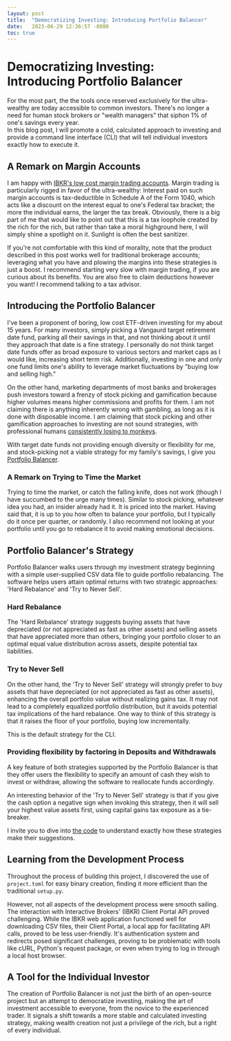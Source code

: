 ```yaml
---
layout: post
title:  "Democratizing Investing: Introducing Portfolio Balancer"
date:   2023-06-29 12:36:57 -0800
toc: true
---
```


# Democratizing Investing: Introducing Portfolio Balancer

For the most part, the the tools once reserved exclusively for the ultra-wealthy are today accessible to common investors.
There's no longer a need for human stock brokers or "wealth managers" that siphon 1% of one's savings every year.  
In this blog post, I will promote a cold, calculated approach to investing and provide a command line interface (CLI) that will tell individual investors exactly how to execute it.

## A Remark on Margin Accounts
I am happy with [IBKR's low cost margin trading accounts](https://www.interactivebrokers.com/en/index.php?f=44427&gclid=EAIaIQobChMIicWVrfru_wIVJQ2tBh2P6gkyEAAYASAAEgI6FPD_BwE).
Margin trading is particularly rigged in favor of the ultra-wealthy: Interest paid on such margin accounts is tax-deductible in Schedule A of the Form 1040, which acts like a discount on the interest equal to one's Federal tax bracket; the more the individual earns, the larger the tax break.
Obviously, there is a big part of me that would like to point out that this is a tax loophole created by the rich for the rich, but rather than take a moral highground here, I will simply shine a spotlight on it.
Sunlight is often the best sanitizer.

If you're not comfortable with this kind of morality, note that the product described in this post works well for traditional brokerage accounts; leveraging what you have and plowing the margins into these strategies is just a boost.  I recommend starting very slow with margin trading, if you are curious about its benefits.  You are also free to claim deductions however you want!  I recommend talking to a tax advisor.

## Introducing the Portfolio Balancer

I've been a proponent of boring, low cost ETF-driven investing for my about 15 years.
For many investors, simply picking a Vangaurd target retirement date fund, parking all their savings in that, and not thinking about it until they approach that date is a fine strategy.
I personally do not think target date funds offer as broad exposure to various sectors and market caps as I would like, increasing short term risk.
Additionally, investing in one and only one fund limits one's ability to leverage market fluctuations by "buying low and selling high."

On the other hand, marketing departments of most banks and brokerages push investors toward a frenzy of stock picking and gamification because higher volumes means higher commissions and profits for them.
I am not claiming there is anything inherently wrong with gambling, as long as it is done with disposable income.
I am claiming that stock picking and other gamification approaches to investing are not sound strategies, with professional humans [consistently losing to monkeys](https://www.google.com/url?sa=t&rct=j&q=&esrc=s&source=web&cd=&cad=rja&uact=8&ved=2ahUKEwitprKq--7_AhUEiO4BHU_fAVUQFnoECA4QAQ&url=https%3A%2F%2Fwww.wsj.com%2Farticles%2FSB991681622136214659&usg=AOvVaw1h5PZgbOQdKpsBhkcSi7hF&opi=89978449).

With target date funds not providing enough diversity or flexibility for me, and stock-picking not a viable strategy for my family's savings, I give you [Portfolio Balancer](https://github.com/cfreundlich/portfolio-balancer/).


### A Remark on Trying to Time the Market
Trying to time the market, or catch the falling knife, does not work (though I have succumbed to the urge many times).
Similar to stock picking, whatever idea you had, an insider already had it.
It is priced into the market.
Having said that, it is up to you how often to balance your portfolio, but I typically do it once per quarter, or randomly.
I also recommend not looking at your portfolio until you go to rebalance it to avoid making emotional decisions.


## Portfolio Balancer's Strategy

Portfolio Balancer walks users through my investment strategy beginning with a simple user-supplied CSV data file to guide portfolio rebalancing.
The software helps users attain optimal returns with two strategic approaches: 'Hard Rebalance' and 'Try to Never Sell'. 

### Hard Rebalance
The 'Hard Rebalance' strategy suggests buying assets that have depreciated (or not appreciated as fast as other assets) and selling assets that have appreciated more than others, bringing your portfolio closer to an optimal equal value distribution across assets, despite potential tax liabilities. 

### Try to Never Sell
On the other hand, the 'Try to Never Sell' strategy will strongly prefer to buy assets that have depreciated (or not appreciated as fast as other assets), enhancing the overall portfolio value without realizing gains tax. It may not lead to a completely equalized portfolio distribution, but it avoids potential tax implications of the hard rebalance.  One way to think of this strategy is that it raises the floor of your portfolio, buying low incrementally.

This is the default strategy for the CLI.

### Providing flexibility by factoring in Deposits and Withdrawals
A key feature of both strategies supported by the Portfolio Balancer is that they offer users the flexibility to specify an amount of cash they wish to invest or withdraw, allowing the software to reallocate funds accordingly.  

An interesting behavior of the 'Try to Never Sell' strategy is that if you give the cash option a negative sign when invoking this strategy, then it will sell your highest value assets first, using capital gains tax exposure as a tie-breaker.

I invite you to dive into [the code](https://github.com/cfreundlich/portfolio-balancer/tree/main/src/pbal) to understand exactly how these strategies make their suggestions.

## Learning from the Development Process
Throughout the process of building this project, I discovered the use of `project.toml` for easy binary creation, finding it more efficient than the traditional `setup.py`. 

However, not all aspects of the development process were smooth sailing. The interaction with Interactive Brokers' (IBKR) Client Portal API proved challenging. While the IBKR web application functioned well for downloading CSV files, their Client Portal, a local app for facilitating API calls, proved to be less user-friendly. It's authentication system and redirects posed significant challenges, proving to be problematic with tools like cURL, Python's request package, or even when trying to log in through a local host browser.

## A Tool for the Individual Investor
The creation of Portfolio Balancer is not just the birth of an open-source project but an attempt to democratize investing, making the art of investment accessible to everyone, from the novice to the experienced trader. It signals a shift towards a more stable and calculated investing strategy, making wealth creation not just a privilege of the rich, but a right of every individual.
